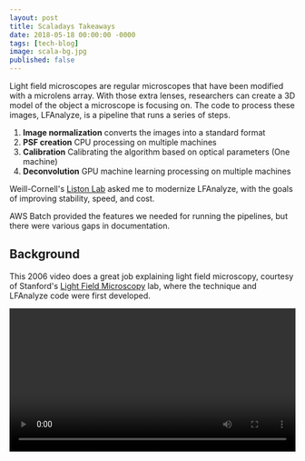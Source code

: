 ```yaml
---
layout: post
title: Scaladays Takeaways
date: 2018-05-18 00:00:00 -0000
tags: [tech-blog]
image: scala-bg.jpg
published: false
---
```


Light field microscopes are regular microscopes that have been modified with a microlens array. With those extra lenses,
researchers can create a 3D model of the object a microscope is focusing on. The code to process these images, 
LFAnalyze, is a pipeline that runs a series of steps.

1. **Image normalization** converts the images into a standard format 
2. **PSF creation** CPU processing on multiple machines
3. **Calibration** Calibrating the algorithm based on optical parameters (One machine)
4. **Deconvolution** GPU machine learning processing on multiple machines

Weill-Cornell's [Liston Lab][liston-lab] asked me to modernize LFAnalyze, with the goals of improving stability, speed, 
and cost.

AWS Batch provided the features we needed for running the pipelines, but there were various gaps in documentation. 

## Background

This 2006 video does a great job explaining light field microscopy, courtesy of Stanford's 
[Light Field Microscopy][stanford-paper] lab, where the technique and LFAnalyze code were first developed.

<video controls style="width: 100%; max-width: 640px; display: block; margin: 0 auto;">
  <source src="/assets/video/lfmicroscope-intro.mp4" type="video/mp4">
</video>




[stanford-paper]: https://graphics.stanford.edu/papers/lfmicroscope/
[liston-lab]: https://www.listonlab.net/